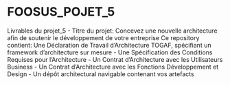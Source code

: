 # FOOSUS_POJET_5
Livrables du projet_5 - Titre du projet: Concevez une nouvelle architecture afin de soutenir le développement de votre entreprise  Ce repository contient:  Une Déclaration de Travail d’Architecture TOGAF, spécifiant un framework d’architecture sur mesure - Une Spécification des Conditions Requises pour l’Architecture - Un Contrat d’Architecture avec les Utilisateurs Business - Un Contrat d’Architecture avec les Fonctions Développement et Design - Un dépôt architectural navigable contenant vos artefacts
